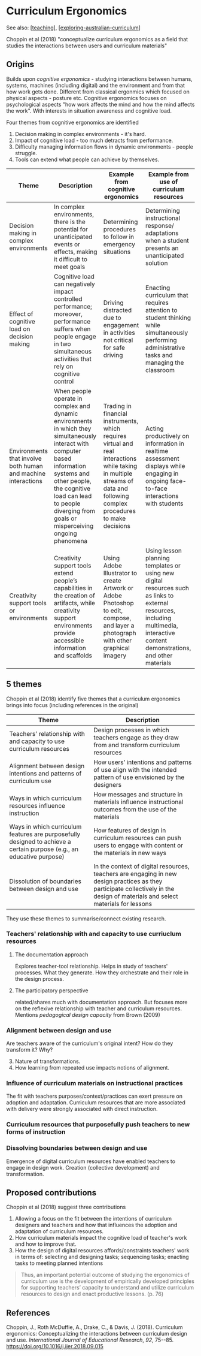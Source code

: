 # Curriculum Ergonomics

See also: [[teaching]], [[exploring-australian-curriculum]]

Choppin et al (2018) "conceptualize curriculum ergonomics as a field that studies the interactions between users and curriculum materials" 

## Origins

Builds upon _cognitive ergonomics_ - studying interactions between humans, systems, machines (including digital) and the environment and from that how work gets done. Different from classical ergonmics which focused on physical aspects - posture etc. Cognitive ergonomics focuses on psychological aspects "how work affects the mind and how the mind affects the work". With interests in situation awareness and cognitive load.

Four themes from cognitive ergonomics are identified

1. Decision making in complex environments - it's hard.
2. Impact of cognitive load - too much detracts from performance.
3. Difficulty managing information flows in dynamic environments - people struggle.
4. Tools can extend what people can achieve by themselves.

| Theme | Description | Example from cognitive ergonomics | Example from use of curriculum resources |
| --- | --- | --- | --- | 
| Decision making in complex environments | In complex environments, there is the potential for unanticipated events or effects, making it difficult to meet goals | Determining procedures to follow in emergency situations | Determining instructional response/ adaptations when a student presents an unanticipated solution | 
| Effect of cognitive load on decision making | Cognitive load can negatively impact controlled performance; moreover, performance suffers when people engage in two simultaneous activities that rely on cognitive control | Driving distracted due to engagement in activities not critical for safe driving | Enacting curriculum that requires attention to student thinking while simultaneously performing administrative tasks and managing the classroom |
| Environments that involve both human and machine interactions | When people operate in complex and dynamic environments in which they simultaneously interact with computer based information systems and other people, the cognitive load can lead to people diverging from goals or misperceiving ongoing phenomena | Trading in financial instruments, which requires virtual and real interactions while taking in multiple streams of data and following complex procedures to make decisions | Acting productively on information in realtime assessment displays while engaging in ongoing face-to-face interactions with students |
| Creativity support tools or environments | Creativity support tools extend people’s capabilities in the creation of artifacts, while creativity support environments provide accessible information and scaffolds | Using Adobe Illustrator to create Artwork or Adobe Photoshop to edit, compose, and layer a photograph with other graphical imagery | Using lesson planning templates or using new digital resources such as links to external resources, including multimedia, interactive content demonstrations, and other materials |


## 5 themes

Choppin et al (2018) identify five themes that a curriculum ergonomics brings into focus (including references in the original)

| Theme | Description |
| --- | --- |
| Teachers’ relationship with and capacity to use curriculum resources | Design processes in which teachers engage as they draw from and transform curriculum resources  |
| Alignment between design intentions and patterns of curriculum use | How users’ intentions and patterns of use align with the intended pattern of use envisioned by the designers | 
| Ways in which curriculum resources influence instruction | How messages and structure in materials influence instructional outcomes from the use of the materials |
| Ways in which curriculum features are purposefully designed to achieve a certain purpose (e.g., an educative purpose) | How features of design in curriculum resources can push users to engage with content or the materials in new ways | 
| Dissolution of boundaries between design and use | In the context of digital resources, teachers are engaging in new design practices as they participate collectively in the design of materials and select materials for lessons |

They use these themes to summarise/connect existing research.

### Teachers' relationship with and capacity to use curriuclum resources

1. The documentation approach

    Explores teacher-tool relationship. Helps in study of teachers' processes. What they generate. How they orchestrate and their role in the design process.


2. The participatory perspective

    related/shares much with documentation approach. But focuses more on the reflexive relationship with teacher and curriculum resources. Mentions _pedagogical design capacity_ from Brown (2009)

### Alignment between design and use

Are teachers aware of the curriculum's original intent? How do they transform it? Why?

3. Nature of transformations.
4. How learning from repeated use impacts notions of alignment.

### Influence of curriculum materials on instructional practices 

The fit with teachers purposes/context/practices can exert pressure on adoption and adaptation.  Curriculum resources that are more associated with delivery were strongly associated with direct instruction.

### Curriculum resources that purposefully push teachers to new forms of instruction

### Dissolving boundaries between design and use

Emergence of digital curriculum resources have enabled teachers to engage in design work. Creation (collective development) and transformation.


## Proposed contributions

Choppin et al (2018) suggest three contributions

1. Allowing a focus on the fit between the intentions of curriculum designers and teachers and how that influences the adoption and adaptation of curriculum resources.
2. How curriculum materials impact the cognitive load of teacher's work and how to improve that.
3. How the design of digital resources affords/constraints teachers' work in terms of: selecting and designing tasks; sequencing tasks; enacting tasks to meeting planned intentions

> Thus, an important potential outcome of studying the ergonomics of curriculum use is the development of empirically developed principles for supporting teachers’ capacity to understand and utilize curriculum resources to design and enact productive lessons. (p. 76)




## References

Choppin, J., Roth McDuffie, A., Drake, C., & Davis, J. (2018). Curriculum ergonomics: Conceptualizing the interactions between curriculum design and use. *International Journal of Educational Research*, *92*, 75--85. <https://doi.org/10.1016/j.ijer.2018.09.015>


[//begin]: # "Autogenerated link references for markdown compatibility"
[teaching]: teaching "Teaching"
[exploring-australian-curriculum]: ../Python/exploring-australian-curriculum "Exploring australian curriculum"
[//end]: # "Autogenerated link references"